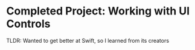 # Completed Project: Working with UI Controls

TLDR: Wanted to get better at Swift, so I learned from its creators
